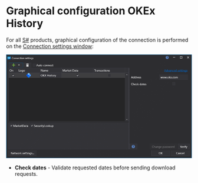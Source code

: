 # Graphical configuration OKEx History

For all [S#](../../../../api.md) products, graphical configuration of the connection is performed on the [Connection settings window](../../../graphical_user_interface/connection_settings_window.md):

![API GUI Settings OKEx History](../../../../../images/api_gui_settings_okex_history.png)

- **Check dates** - Validate requested dates before sending download requests.
